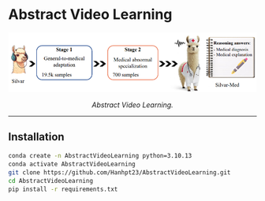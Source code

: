 # Abstract Video Learning

<div style="text-align: center;">
  <img src="images/images_architecture.png" alt="Speech-Driven Medical VLM" width="800"/>
  <p><i>Abstract Video Learning.</i></p>
</div>

---

## Installation

```bash
conda create -n AbstractVideoLearning python=3.10.13
conda activate AbstractVideoLearning
git clone https://github.com/Hanhpt23/AbstractVideoLearning.git
cd AbstractVideoLearning
pip install -r requirements.txt
```
